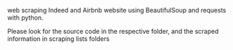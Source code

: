 web scraping Indeed and Airbnb website using BeautifulSoup and requests with python. 

Please look for the source code in the respective folder, and the scraped information in scraping lists folders
